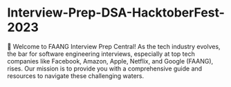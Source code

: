 # Interview-Prep-DSA-HacktoberFest-2023
🚀 Welcome to FAANG Interview Prep Central! As the tech industry evolves, the bar for software engineering interviews, especially at top tech companies like Facebook, Amazon, Apple, Netflix, and Google (FAANG), rises. Our mission is to provide you with a comprehensive guide and resources to navigate these challenging waters.
